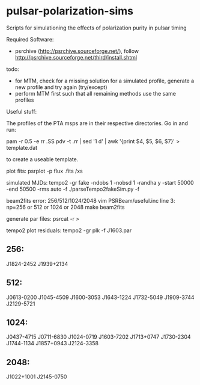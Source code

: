 pulsar-polarization-sims
========================

Scripts for simulationing the effects of polarization purity in pulsar timing

Required Software:

* psrchive (http://psrchive.sourceforge.net/), follow http://psrchive.sourceforge.net/third/install.shtml

todo:

* for MTM, check for a missing solution for a simulated profile, generate a new profile and try again (try/except)
* perform MTM first such that all remaining methods use the same profiles

Useful stuff:

The profiles of the PTA msps are in their respective directories. Go in and run:

pam -r 0.5 -e rr <filename>.SS
pdv -t <filename>.rr | sed '1 d' | awk '{print $4, $5, $6, $7}' > template.dat

to create a useable template.

plot fits:
psrplot -p flux <filename>.fits
/xs

simulated MJDs:
tempo2 -gr fake -ndobs 1 -nobsd 1 -randha y -start 50000 -end 50500 -rms auto -f <par file>
./parseTempo2fakeSim.py -f <simulate file>

beam2fits error: 256/512/1024/2048
vim PSRBeam/useful.inc
line 3: np=256 or 512 or 1024 or 2048
make beam2fits

generate par files:
psrcat -r <PULSAR NAME> > <par file>

tempo2 plot residuals:
tempo2 -gr plk -f J1603.par <tim file>

256:
----------------------
J1824-2452
J1939+2134

512:
----------------------
J0613-0200
J1045-4509
J1600-3053
J1643-1224
J1732-5049
J1909-3744
J2129-5721

1024:
----------------------
J0437-4715
J0711-6830
J1024-0719
J1603-7202
J1713+0747
J1730-2304
J1744-1134
J1857+0943
J2124-3358

2048:
----------------------
J1022+1001
J2145-0750

